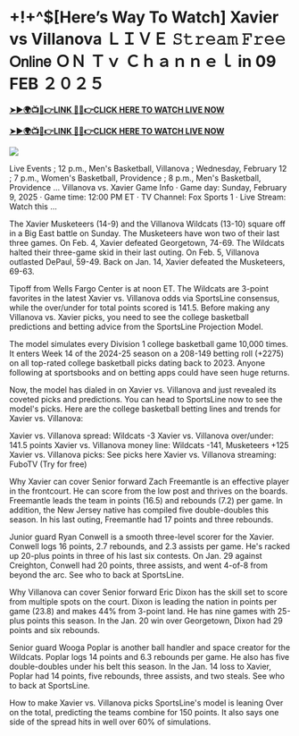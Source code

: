 # +!+^$[Here’s Way To Watch] Xavier vs Villanova ＬＩＶＥ 𝚂𝚝𝚛𝚎𝚊𝚖 𝙵𝚛𝚎𝚎 𝖮𝗇𝗅𝗂𝗇𝖾 ＯＮ Ｔｖ Ｃｈａｎｎｅｌ in 09 FEB ２０２５


**[➤►🌍📺📱👉LINK 🔴✅👉CLICK HERE TO WATCH LIVE NOW](https://ultravibetv.com/college-basketball/?v=Jr+Git)**

**[➤►🌍📺📱👉LINK 🔴✅👉CLICK HERE TO WATCH LIVE NOW](https://ultravibetv.com/college-basketball/?v=Jr+Git)**

[![](https://blogger.googleusercontent.com/img/b/R29vZ2xl/AVvXsEimyRnSMxOK0jynZ1ohe7rOmX0Pk0UQXcP_wWwnDLbpHKVcLAEiRLj0uJGUP8UYOa0RCOPIwM-cCaHrfF2nlVCFWapeFCwDfoHQb9yQPqBKRVNRCFH3tAmiOV1FUQm1O6K-bCY8E6praH2DuDe7emTPKbF80IWMGHkkazyDdpX9E7XcrEykpQS4JAjAZJQ/w521-h293/Basketball.gif)](https://ultravibetv.com/college-basketball/?v=Jr+Git)

Live Events ; 12 p.m., Men's Basketball, Villanova ; Wednesday, February 12 ; 7 p.m., Women's Basketball, Providence ; 8 p.m., Men's Basketball, Providence ... Villanova vs. Xavier Game Info · Game day: Sunday, February 9, 2025 · Game time: 12:00 PM ET · TV Channel: Fox Sports 1 · Live Stream: Watch this ...

The Xavier Musketeers (14-9) and the Villanova Wildcats (13-10) square off in a Big East battle on Sunday. The Musketeers have won two of their last three games. On Feb. 4, Xavier defeated Georgetown, 74-69. The Wildcats halted their three-game skid in their last outing. On Feb. 5, Villanova outlasted DePaul, 59-49. Back on Jan. 14, Xavier defeated the Musketeers, 69-63. 

Tipoff from Wells Fargo Center is at noon ET. The Wildcats are 3-point favorites in the latest Xavier vs. Villanova odds via SportsLine consensus, while the over/under for total points scored is 141.5. Before making any Villanova vs. Xavier picks, you need to see the college basketball predictions and betting advice from the SportsLine Projection Model.

The model simulates every Division 1 college basketball game 10,000 times. It enters Week 14 of the 2024-25 season on a 208-149 betting roll (+2275) on all top-rated college basketball picks dating back to 2023. Anyone following at sportsbooks and on betting apps could have seen huge returns.

Now, the model has dialed in on Xavier vs. Villanova and just revealed its coveted picks and predictions. You can head to SportsLine now to see the model's picks. Here are the college basketball betting lines and trends for Xavier vs. Villanova:

Xavier vs. Villanova spread: Wildcats -3
Xavier vs. Villanova over/under: 141.5 points 
Xavier vs. Villanova money line: Wildcats -141, Musketeers +125
Xavier vs. Villanova picks: See picks here
Xavier vs. Villanova streaming: FuboTV (Try for free)

Why Xavier can cover
Senior forward Zach Freemantle is an effective player in the frontcourt. He can score from the low post and thrives on the boards. Freemantle leads the team in points (16.5) and rebounds (7.2) per game. In addition, the New Jersey native has compiled five double-doubles this season. In his last outing, Freemantle had 17 points and three rebounds. 

Junior guard Ryan Conwell is a smooth three-level scorer for the Xavier. Conwell logs 16 points, 2.7 rebounds, and 2.3 assists per game. He's racked up 20-plus points in three of his last six contests. On Jan. 29 against Creighton, Conwell had 20 points, three assists, and went 4-of-8 from beyond the arc. See who to back at SportsLine. 

Why Villanova can cover
Senior forward Eric Dixon has the skill set to score from multiple spots on the court. Dixon is leading the nation in points per game (23.8) and makes 44% from 3-point land. He has nine games with 25-plus points this season. In the Jan. 20 win over Georgetown, Dixon had 29 points and six rebounds.

Senior guard Wooga Poplar is another ball handler and space creator for the Wildcats. Poplar logs 14 points and 6.3 rebounds per game. He also has five double-doubles under his belt this season. In the Jan. 14 loss to Xavier, Poplar had 14 points, five rebounds, three assists, and two steals. See who to back at SportsLine. 

How to make Xavier vs. Villanova picks
SportsLine's model is leaning Over on the total, predicting the teams combine for 150 points. It also says one side of the spread hits in well over 60% of simulations.
